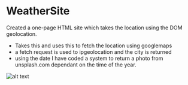 # WeatherSite

Created a one-page HTML site which takes the location using the DOM geolocation.

* Takes this and uses this to fetch the location using googlemaps
* a fetch request is used to ipgeolocation and the city is returned
* using the date I have coded a system to return a photo from unsplash.com dependant on the time of the year.

![alt text](https://i.imgur.com/BiQ1H8Hb.png "Weather Web site")
